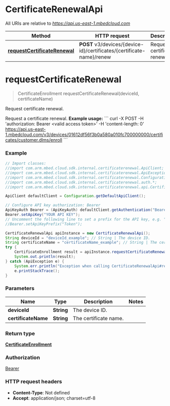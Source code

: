 # CertificateRenewalApi

All URIs are relative to *https://api.us-east-1.mbedcloud.com*

Method | HTTP request | Description
------------- | ------------- | -------------
[**requestCertificateRenewal**](CertificateRenewalApi.md#requestCertificateRenewal) | **POST** v3/devices/{device-id}/certificates/{certificate-name}/renew | Request certificate renewal.


<a name="requestCertificateRenewal"></a>
# **requestCertificateRenewal**
> CertificateEnrollment requestCertificateRenewal(deviceId, certificateName)

Request certificate renewal.

Request a certificate renewal.  **Example usage:**  &#x60;&#x60;&#x60; curl -X POST -H &#39;authorization: Bearer &lt;valid access token&gt;&#39; -H &#39;content-length: 0&#39; https://api.us-east-1.mbedcloud.com/v3/devices/01612df56f3b0a580a010fc700000000/certificates/customer.dlms/enroll &#x60;&#x60;&#x60; 

### Example
```java
// Import classes:
//import com.arm.mbed.cloud.sdk.internal.certificaterenewal.ApiClient;
//import com.arm.mbed.cloud.sdk.internal.certificaterenewal.ApiException;
//import com.arm.mbed.cloud.sdk.internal.certificaterenewal.Configuration;
//import com.arm.mbed.cloud.sdk.internal.certificaterenewal.auth.*;
//import com.arm.mbed.cloud.sdk.internal.certificaterenewal.api.CertificateRenewalApi;

ApiClient defaultClient = Configuration.getDefaultApiClient();

// Configure API key authorization: Bearer
ApiKeyAuth Bearer = (ApiKeyAuth) defaultClient.getAuthentication("Bearer");
Bearer.setApiKey("YOUR API KEY");
// Uncomment the following line to set a prefix for the API key, e.g. "Token" (defaults to null)
//Bearer.setApiKeyPrefix("Token");

CertificateRenewalApi apiInstance = new CertificateRenewalApi();
String deviceId = "deviceId_example"; // String | The device ID.
String certificateName = "certificateName_example"; // String | The certificate name.
try {
    CertificateEnrollment result = apiInstance.requestCertificateRenewal(deviceId, certificateName);
    System.out.println(result);
} catch (ApiException e) {
    System.err.println("Exception when calling CertificateRenewalApi#requestCertificateRenewal");
    e.printStackTrace();
}
```

### Parameters

Name | Type | Description  | Notes
------------- | ------------- | ------------- | -------------
 **deviceId** | **String**| The device ID. |
 **certificateName** | **String**| The certificate name. |

### Return type

[**CertificateEnrollment**](CertificateEnrollment.md)

### Authorization

[Bearer](../README.md#Bearer)

### HTTP request headers

 - **Content-Type**: Not defined
 - **Accept**: application/json; charset=utf-8

